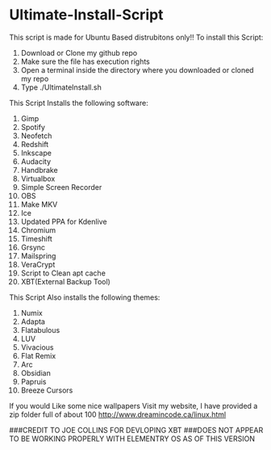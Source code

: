 # Ultimate-Install-Script
This script is made for Ubuntu Based distrubitons only!! 
To install this Script:
1. Download or Clone my github repo
2. Make sure the file has execution rights
3. Open a terminal inside the directory where you downloaded or cloned my repo
4. Type ./UltimateInstall.sh





This Script Installs the following software:
1. Gimp
2. Spotify
3. Neofetch
4. Redshift
5. Inkscape
6. Audacity
7. Handbrake
8. Virtualbox
9. Simple Screen Recorder
10. OBS
11. Make MKV
12. Ice
13. Updated PPA for Kdenlive
14. Chromium
15. Timeshift
16. Grsync
17. Mailspring
18. VeraCrypt
19. Script to Clean apt cache
20. XBT(External Backup Tool)


This Script Also installs the following themes:
1. Numix
2. Adapta
3. Flatabulous
4. LUV
5. Vivacious
6. Flat Remix
7. Arc
8. Obsidian
9. Papruis
10. Breeze Cursors

If you would Like some nice wallpapers Visit my website, I have provided a zip folder full of about 100
http://www.dreamincode.ca/linux.html

###CREDIT TO JOE COLLINS FOR DEVLOPING XBT
###DOES NOT APPEAR TO BE WORKING PROPERLY WITH ELEMENTRY OS AS OF THIS VERSION
